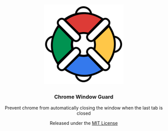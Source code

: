 <h1 align="center">
  <a href="libp2p.io"><img width="250" src="https://github.com/wjiec/chrome-window-guard/blob/main/public/icon.png?raw=true" alt="chrome window guard logo" /></a>
</h1>

<h3 align="center">Chrome Window Guard</h3>
<p align="center">Prevent chrome from automatically closing the window when the last tab is closed</p>
<p align="center">Released under the <a href="LICENSE">MIT License</a></p>
